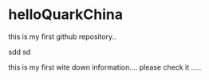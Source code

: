# helloQuarkChina
this is my first github repository..


sdd sd 




this is my first wite down information.... please check it .....
